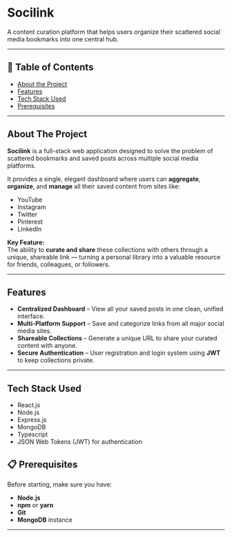 # Socilink

A content curation platform that helps users organize their scattered social media bookmarks into one central hub.


---

## 📑 Table of Contents
- [About the Project](#-about-the-project)
- [Features](#-features)
- [Tech Stack Used](#%EF%B8%8F-tech-stack-used)
- [Prerequisites](#-prerequisites)
---

## About The Project

**Socilink** is a full-stack web application designed to solve the problem of scattered bookmarks and saved posts across multiple social media platforms.

It provides a single, elegant dashboard where users can **aggregate**, **organize**, and **manage** all their saved content from sites like:
- YouTube
- Instagram
- Twitter
- Pinterest
- LinkedIn

**Key Feature:**  
The ability to **curate and share** these collections with others through a unique, shareable link — turning a personal library into a valuable resource for friends, colleagues, or followers.

---

## Features

- **Centralized Dashboard** – View all your saved posts in one clean, unified interface.
- **Multi-Platform Support** – Save and categorize links from all major social media sites.
- **Shareable Collections** – Generate a unique URL to share your curated content with anyone.
- **Secure Authentication** – User registration and login system using **JWT** to keep collections private.


---

## Tech Stack Used

- React.js
- Node.js
- Express.js
- MongoDB
- Typescript
- JSON Web Tokens (JWT) for authentication


## 📋 Prerequisites

Before starting, make sure you have:
- **Node.js** 
- **npm** or **yarn**
- **Git**
- **MongoDB** instance 

---



